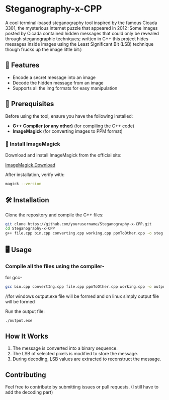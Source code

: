 # Steganography-x-CPP

A cool terminal-based steganography tool inspired by the famous Cicada 3301, the mysterious internet puzzle that appeared in 2012 :Some images posted by Cicada contained hidden messages that could only be revealed through steganographic techniques; written in C++ this project hides messages inside images using the Least Significant Bit (LSB) technique though frucks up the image little bit:)

## 🚀 Features
- Encode a secret message into an image
- Decode the hidden message from an image 
- Supports all the img formats for easy manipulation

## 📌 Prerequisites
Before using the tool, ensure you have the following installed:

- **G++ Compiler (or any other)** (for compiling the C++ code)
- **ImageMagick** (for converting images to PPM format)

### 🎯 Install ImageMagick
Download and install ImageMagick from the official site:

[ImageMagick Download](https://imagemagick.org/script/download.php)

After installation, verify with:
```sh
magick --version
```

## 🛠️ Installation
Clone the repository and compile the C++ files:

```sh
git clone https://github.com/yourusername/Steganography-x-CPP.git
cd Steganography-x-CPP
g++ file.cpp bin.cpp converting.cpp working.cpp ppmToOther.cpp -o steg
```

## 🖥️ Usage

### Compile all the files using the compiler-
for gcc-
```sh
gcc bin.cpp convertIng.cpp file.cpp ppmToOther.cpp working.cpp -o output     
```
//for windows output.exe file will be formed and on linux simply output file will be formed

Run the output file:
```sh
./output.exe
```


## How It Works
1. The message is converted into a binary sequence.
2. The LSB of selected pixels is modified to store the message.
3. During decoding, LSB values are extracted to reconstruct the message.

## Contributing
Feel free to contribute by submitting issues or pull requests.   (I still have to add the decoding part)
